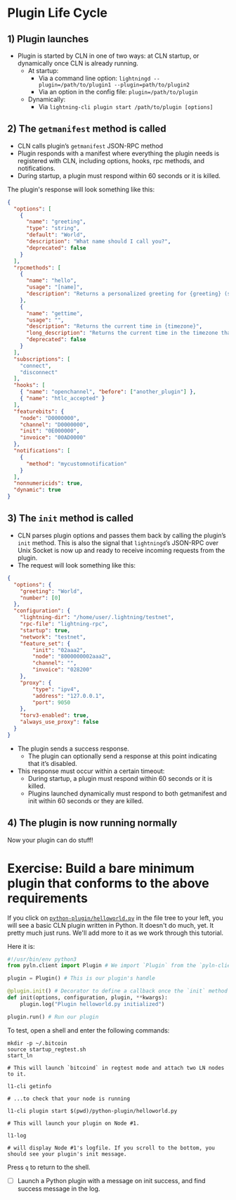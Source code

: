 # Plugin Life Cycle

## 1) Plugin launches
- Plugin is started by CLN in one of two ways: at CLN startup, or dynamically once CLN is already running.
  - At startup:
    - Via a command line option: `lightningd --plugin=/path/to/plugin1 --plugin=path/to/plugin2`
    - Via an option in the config file: `plugin=/path/to/plugin`
  - Dynamically:
    - Via `lightning-cli plugin start /path/to/plugin [options]`

## 2) The `getmanifest` method is called
- CLN calls plugin’s `getmanifest` JSON-RPC method
- Plugin responds with a manifest where everything the plugin needs is registered with CLN, including options, hooks, rpc methods, and notifications.
- During startup, a plugin must respond within 60 seconds or it is killed.

The plugin's response will look something like this:
```json
{
  "options": [
    {
      "name": "greeting",
      "type": "string",
      "default": "World",
      "description": "What name should I call you?",
      "deprecated": false
    }
  ],
  "rpcmethods": [
    {
      "name": "hello",
      "usage": "[name]",
      "description": "Returns a personalized greeting for {greeting} (set via options)."
    },
    {
      "name": "gettime",
      "usage": "",
      "description": "Returns the current time in {timezone}",
      "long_description": "Returns the current time in the timezone that is given as the only parameter.\nThis description may be quite long and is allowed to span multiple lines.",
      "deprecated": false
    }
  ],
  "subscriptions": [
    "connect",
    "disconnect"
  ],
  "hooks": [
    { "name": "openchannel", "before": ["another_plugin"] },
    { "name": "htlc_accepted" }
  ],
  "featurebits": {
    "node": "D0000000",
    "channel": "D0000000",
    "init": "0E000000",
    "invoice": "00AD0000"
  },
  "notifications": [
    {
	  "method": "mycustomnotification"
	}
  ],
  "nonnumericids": true,
  "dynamic": true
}
```

## 3) The `init` method is called
- CLN parses plugin options and passes them back by calling the plugin’s `init` method. This is also the signal that `lightningd`’s JSON-RPC over Unix Socket is now up and ready to receive incoming requests from the plugin.
- The request will look something like this:
```json
{
  "options": {
    "greeting": "World",
	"number": [0]
  },
  "configuration": {
    "lightning-dir": "/home/user/.lightning/testnet",
    "rpc-file": "lightning-rpc",
    "startup": true,
    "network": "testnet",
    "feature_set": {
        "init": "02aaa2",
        "node": "8000000002aaa2",
        "channel": "",
        "invoice": "028200"
    },
    "proxy": {
        "type": "ipv4",
        "address": "127.0.0.1",
        "port": 9050
    },
    "torv3-enabled": true,
    "always_use_proxy": false
  }
}
```
- The plugin sends a success response.
  - The plugin can optionally send a response at this point indicating that it’s disabled.
- This response must occur within a certain timeout:
  - During startup, a plugin must respond within 60 seconds or it is killed.
  - Plugins launched dynamically must respond to both getmanifest and init within 60 seconds or they are killed.

## 4) The plugin is now running normally
Now your plugin can do stuff!

# Exercise: Build a bare minimum plugin that conforms to the above requirements
If you click on [`python-plugin/helloworld.py`](/home/runner/$REPL_SLUG/python-plugin/helloworld.py) in the file tree to your left, you will see a basic CLN plugin written in Python. It doesn't do much, yet. It pretty much just runs. We'll add more to it as we work through this tutorial.

Here it is:
```py
#!/usr/bin/env python3
from pyln.client import Plugin # We import `Plugin` from the `pyln-client` pip package, which does all the hard work for us

plugin = Plugin() # This is our plugin's handle

@plugin.init() # Decorator to define a callback once the `init` method call has successfully completed
def init(options, configuration, plugin, **kwargs):
    plugin.log("Plugin helloworld.py initialized")

plugin.run() # Run our plugin
```

To test, open a shell and enter the following commands:

```
mkdir -p ~/.bitcoin
source startup_regtest.sh
start_ln 

# This will launch `bitcoind` in regtest mode and attach two LN nodes to it.

l1-cli getinfo

# ...to check that your node is running

l1-cli plugin start $(pwd)/python-plugin/helloworld.py

# This will launch your plugin on Node #1.

l1-log

# will display Node #1's logfile. If you scroll to the bottom, you should see your plugin's init message.
```

Press `q` to return to the shell.

- [ ] Launch a Python plugin with a message on init success, and find success message in the log.